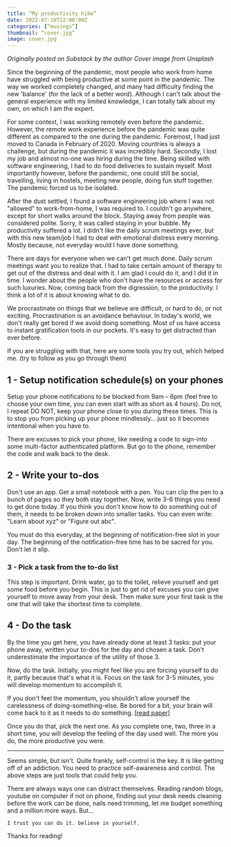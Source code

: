```yaml
---
title: “My productivity hike”
date: 2022-07-18T12:00:00Z
categories: [“musings”]
thumbnail: “cover.jpg”
image: cover.jpg
---
```


_Originally posted on Substack by the author_
_Cover image from Unsplash_

Since the beginning of the pandemic, most people who work from home have struggled with being productive at some point in the pandemic. The way we worked completely changed, and many had difficulty finding the new 'balance' (for the lack of a better word). Although I can't talk about the general experience with my limited knowledge, I can totally talk about my own, on which I am the expert.

For some context, I was working remotely even before the pandemic. However, the remote work experience before the pandemic was quite different as compared to the one during the pandemic. Foremost, I had just moved to Canada in February of 2020. Moving countries is always a challenge, but during the pandemic it was incredibly hard. Secondly, I lost my job and almost no-one was hiring during the time. Being skilled with software engineering, I had to do food deliveries to sustain myself. Most importantly however, before the pandemic, one could still be social, travelling, living in hostels, meeting new people, doing fun stuff together. The pandemic forced us to be isolated.

After the dust settled, I found a software engineering job where I was not "allowed" to work-from-home, I was required to. I couldn't go anywhere, except for short walks around the block. Staying away from people was considered polite. Sorry, it was called staying in your bubble. My productivity suffered a lot. I didn't like the daily scrum meetings ever, but with this new team/job I had to deal with emotional distress every morning. Mostly because, not everyday would I have done something.

There are days for everyone when we can't get much done. Daily scrum meetings want you to realize that. I had to take certain amount of therapy to get out of the distress and deal with it. I am glad I could do it, and I did it in time. I wonder about the people who don't have the resources or access for such luxuries. Now, coming back from the digression, to the productivity. I think a lot of it is about knowing what to do.

We procrastinate on things that we believe are difficult, or hard to do, or not exciting. Procrastination is an avoidance behaviour. In today's world, we don't really get bored if we avoid doing something. Most of us have access to instant gratification tools in our pockets. It's easy to get distracted than ever before.

If you are struggling with that, here are some tools you try out, which helped me. (try to follow as you go through them)

## 1 - Setup notification schedule(s) on your phones
Setup your phone notifications to be blocked from 9am – 6pm (feel free to choose your own time, you can even start with as short as 4 hours). Do not, I repeat DO NOT, keep your phone close to you during these times. This is to stop you from picking up your phone mindlessly… just so it becomes intentional when you have to.

There are excuses to pick your phone, like needing a code to sign-into some multi-factor authenticated platform. But go to the phone, remember the code and walk back to the desk.

## 2 - Write your to-dos
Don't use an app. Get a small notebook with a pen. You can clip the pen to a bunch of pages so they both stay together. Now, write 3-6 things you need to get done today. If you think you don't know how to do something out of them, it needs to be broken down into smaller tasks. You can even write: "Learn about xyz" or "Figure out abc".

You must do this everyday, at the beginning of notification-free slot in your day. The beginning of the notification-free time has to be sacred for you. Don't let it slip.

### 3 - Pick a task from the to-do list
This step is important. Drink water, go to the toilet, relieve yourself and get some food before you begin. This is just to get rid of excuses you can give yourself to move away from your desk. Then make sure your first task is the one that will take the shortest time to complete.

## 4 - Do the task
By the time you get here, you have already done at least 3 tasks: put your phone away, written your to-dos for the day and chosen a task. Don't underestimate the importance of the utility of those 3.

Now, do the task. Initially, you might feel like you are forcing yourself to do it, partly because that's what it is. Focus on the task for 3-5 minutes, you will develop momentum to accomplish it.

If you don't feel the momentum, you shouldn't allow yourself the carelessness of doing-something-else. Be bored for a bit, your brain will come back to it as it needs to do something. [[read paper](https://journals.aom.org/doi/10.5465/amd.2017.0033)]

Once you do that, pick the next one. As you complete one, two, three in a short time, you will develop the feeling of the day used well. The more you do, the more productive you were.

----

Seems simple, but isn't. Quite frankly, self-control is the key. It is like getting off of an addiction. You need to practice self-awareness and control. The above steps are just tools that could help you.

There are always ways one can distract themselves. Reading random blogs, youtube on computer if not on phone, finding out your desk needs cleaning before the work can be done, nails need trimming, let me budget something and a million more ways. But…

    I trust you can do it. believe in yourself.

Thanks for reading!